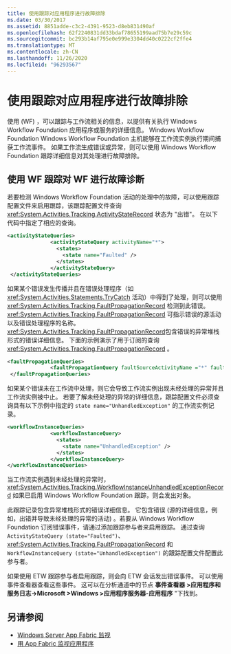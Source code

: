 ```yaml
---
title: 使用跟踪对应用程序进行故障排除
ms.date: 03/30/2017
ms.assetid: 8851adde-c3c2-4391-9523-d8eb831490af
ms.openlocfilehash: 62f2240831dd33bdaf78655199aad75b7e29c59c
ms.sourcegitcommit: bc293b14af795e0e999e3304dd40c0222cf2ffe4
ms.translationtype: MT
ms.contentlocale: zh-CN
ms.lasthandoff: 11/26/2020
ms.locfileid: "96293567"
---
```

# <a name="using-tracking-to-troubleshoot-applications"></a>使用跟踪对应用程序进行故障排除

使用 (WF) ，可以跟踪与工作流相关的信息，以提供有关执行 Windows Workflow Foundation 应用程序或服务的详细信息。 Windows Workflow Foundation Windows Workflow Foundation 主机能够在工作流实例执行期间捕获工作流事件。 如果工作流生成错误或异常，则可以使用 Windows Workflow Foundation 跟踪详细信息对其处理进行故障排除。  
  
## <a name="troubleshooting-a-wf-using-wf-tracking"></a>使用 WF 跟踪对 WF 进行故障诊断  

 若要检测 Windows Workflow Foundation 活动的处理中的故障，可以使用跟踪配置文件来启用跟踪，该跟踪配置文件查询 <xref:System.Activities.Tracking.ActivityStateRecord> 状态为 "出错"。 在以下代码中指定了相应的查询。  
  
```xml  
<activityStateQueries>  
              <activityStateQuery activityName="*">  
                <states>  
                  <state name="Faulted" />  
                </states>  
              </activityStateQuery>  
 </activityStateQueries>  
```  
  
 如果某个错误发生传播并且在错误处理程序（如 <xref:System.Activities.Statements.TryCatch> 活动）中得到了处理，则可以使用 <xref:System.Activities.Tracking.FaultPropagationRecord> 检测到此错误。 <xref:System.Activities.Tracking.FaultPropagationRecord> 可指示错误的源活动以及错误处理程序的名称。 <xref:System.Activities.Tracking.FaultPropagationRecord>包含错误的异常堆栈形式的错误详细信息。 下面的示例演示了用于订阅的查询 <xref:System.Activities.Tracking.FaultPropagationRecord> 。  
  
```xml  
<faultPropagationQueries>  
              <faultPropagationQuery faultSourceActivityName ="*" faultHandlerActivityName="*"/>  
 </faultPropagationQueries>  
```  
  
 如果某个错误未在工作流中处理，则它会导致工作流实例出现未经处理的异常并且工作流实例被中止。 若要了解未经处理的异常的详细信息，跟踪配置文件必须查询具有以下示例中指定的 `state name="UnhandledException"` 的工作流实例记录。  
  
```xml  
<workflowInstanceQueries>  
              <workflowInstanceQuery>  
                <states>  
                  <state name="UnhandledException" />  
                </states>  
              </workflowInstanceQuery>  
</workflowInstanceQueries>  
```  
  
 当工作流实例遇到未经处理的异常时， <xref:System.Activities.Tracking.WorkflowInstanceUnhandledExceptionRecord> 如果已启用 Windows Workflow Foundation 跟踪，则会发出对象。  
  
 此跟踪记录包含异常堆栈形式的错误详细信息。 它包含错误 (源的详细信息，例如，出错并导致未经处理的异常的活动) 。若要从 Windows Workflow Foundation 订阅错误事件，请通过添加跟踪参与者来启用跟踪。 通过查询 `ActivityStateQuery (state="Faulted")`、<xref:System.Activities.Tracking.FaultPropagationRecord> 和 `WorkflowInstanceQuery (state="UnhandledException")` 的跟踪配置文件配置此参与者。  
  
 如果使用 ETW 跟踪参与者启用跟踪，则会向 ETW 会话发出错误事件。 可以使用事件查看器查看这些事件。 这可以在分析通道中的节点 **事件查看器 >应用程序和服务日志->Microsoft >Windows >应用程序服务器-应用程序** "下找到。  
  
## <a name="see-also"></a>另请参阅

- [Windows Server App Fabric 监视](/previous-versions/appfabric/ee677251(v=azure.10))
- [用 App Fabric 监视应用程序](/previous-versions/appfabric/ee677276(v=azure.10))

